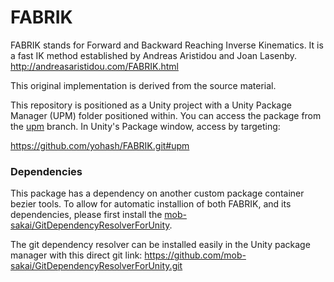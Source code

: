 # FABRIK

FABRIK stands for Forward and Backward Reaching Inverse Kinematics. It is a fast IK method established by Andreas Aristidou and Joan Lasenby. 
http://andreasaristidou.com/FABRIK.html

This original implementation is derived from the source material.

This repository is positioned as a Unity project with a Unity Package Manager (UPM) folder positioned within. 
You can access the package from the [upm](https://github.com/yohash/FABRIK/tree/upm) branch.
In Unity's Package window, access by targeting: 

https://github.com/yohash/FABRIK.git#upm

### Dependencies

This package has a dependency on another custom package container bezier tools. To allow for automatic installion of both FABRIK, and its dependencies, 
please first install the [mob-sakai/GitDependencyResolverForUnity](https://github.com/mob-sakai/GitDependencyResolverForUnity).

The git dependency resolver can be installed easily in the Unity package manager with this direct git link:
https://github.com/mob-sakai/GitDependencyResolverForUnity.git
